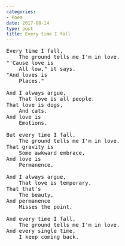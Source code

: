 ```yaml
---
categories:
- Poem
date: 2017-08-14
type: post
title: Every time I fall
---
```


<pre class="verse">
Every time I fall,
    The ground tells me I'm in love.
"'Cause love is
    All low," it says.
"And loves is
    Places."

And I always argue,
    That love is all people.
That love is dogs,
    And cats.
And love is
    Emotions.

But every time I fall,
    The ground tells me I'm in love.
That gravity is
    Some awkward embrace,
And love is
    Permanence.

And I always argue,
    That love is temporary.
That that's
    The beauty,
And permanence
    Misses the point.

And every time I fall,
    The ground tells me I'm in love.
And every single time,
    I keep coming back.
</pre>
